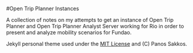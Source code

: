 #Open Trip Planner Instances

A collection of notes on my attempts to get an instance of Open Trip Planner and Open Trip Planner Analyst Server working for Rio in order to present and analyze mobility scenarios for Fundao.

Jekyll personal theme used under the [MIT License](personal-jekyll-theme/LICENSE) and (C) Panos Sakkos.